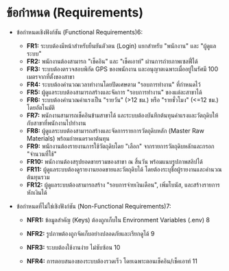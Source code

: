 # ข้อกำหนด (Requirements)

* ข้อกำหนดเชิงฟังก์ชัน (Functional Requirements)6:

  * **FR1:** ระบบต้องมีหน้าสำหรับยืนยันตัวตน (Login) แยกสำหรับ "พนักงาน" และ "ผู้ดูแลระบบ"  
  * **FR2:** พนักงานต้องสามารถ "เช็คอิน" และ "เช็คเอาท์" ผ่านการถ่ายภาพเซลฟี่ได้  
  * **FR3:** ระบบต้องตรวจสอบพิกัด GPS ของพนักงาน และอนุญาตเฉพาะเมื่ออยู่ในรัศมี 100 เมตรจากที่ตั้งของสาขา  
  * **FR4:** ระบบต้องคำนวณเวลาทำงานโดยปัดเศษตาม "รอบการทำงาน" ที่กำหนดไว้  
  * **FR5:** ผู้ดูแลระบบต้องสามารถสร้างและจัดการ "รอบการทำงาน" ของแต่ละสาขาได้  
  * **FR6:** ระบบต้องคำนวณค่าแรงเป็น "รายวัน" (\>12 ชม.) หรือ "รายชั่วโมง" (\<=12 ชม.) โดยอัตโนมัติ  
  * **FR7:** พนักงานสามารถเช็คอินข้ามสาขาได้ และระบบต้องบันทึกต้นทุนค่าแรงและวัตถุดิบให้กับสาขาที่พนักงานไปทำงาน  
  * **FR8:** ผู้ดูแลระบบต้องสามารถสร้างและจัดการรายการวัตถุดิบหลัก (Master Raw Materials) พร้อมกำหนดราคาต้นทุน  
  * **FR9:** พนักงานต้องรายงานการใช้วัตถุดิบโดย "เลือก" จากรายการวัตถุดิบหลักและกรอก "จำนวนที่ใช้"  
  * **FR10:** พนักงานต้องสรุปยอดขายรวมของสาขา ณ สิ้นวัน พร้อมแนบรูปภาพสลิปได้  
  * **FR11:** ผู้ดูแลระบบต้องดูรายงานยอดขายและวัตถุดิบได้ โดยต้องระบุชื่อผู้รายงานและคำนวณต้นทุนรวม  
  * **FR12:** ผู้ดูแลระบบต้องสามารถสร้าง "รอบการจ่ายเงินเดือน", เพิ่มโบนัส, และสร้างรายการหักเงินได้  
* ข้อกำหนดที่ไม่ใช่เชิงฟังก์ชัน (Non-Functional Requirements)7:

  * **NFR1:** ข้อมูลสำคัญ (Keys) ต้องถูกเก็บใน Environment Variables (.env) 8

  * **NFR2:** รูปภาพต้องถูกจัดเก็บอย่างปลอดภัยและเรียกดูได้ 9

  * **NFR3:** ระบบต้องใช้งานง่าย ไม่ซับซ้อน 10

  * **NFR4:** การตอบสนองของระบบต้องรวดเร็ว โดยเฉพาะตอนเช็คอิน/เช็คเอาท์ 11